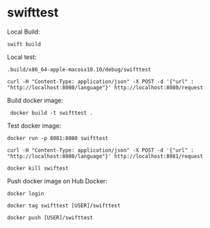 # swifttest


Local Build:

	swift build


Local test: 

	.build/x86_64-apple-macosx10.10/debug/swifttest

	curl -H "Content-Type: application/json" -X POST -d '{"url" : "http://localhost:8080/language"}' http://localhost:8080/request



Build docker image:

	 docker build -t swifttest .


Test docker image:

	docker run -p 8081:8080 swifttest

	curl -H "Content-Type: application/json" -X POST -d '{"url" : "http://localhost:8080/language"}' http://localhost:8081/request

	docker kill swiftest


Push docker image on Hub Docker:

	docker login

	docker tag swifttest [USER]/swifttest

	docker push [USER]/swifttest



	